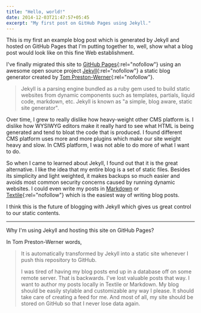 ```yaml
---
title: "Hello, world!"
date: 2014-12-03T21:47:57+05:45
excerpt: "My first post on GitHub Pages using Jekyll."
---
```


This is my first an example blog post which is generated by Jekyll and hosted on GitHub Pages that I'm putting together to, well, show what a blog post would look like on this fine Web establishment.

I've finally migrated this site to [GitHub Pages](http://pages.github.com){:rel="nofollow"} using an awesome open source project [Jekyll](http://jekyllrb.com){:rel="nofollow"} a static blog generator created by [Tom Preston-Werner](http://github.com/mojombo){:rel="nofollow"}.

> Jekyll is a parsing engine bundled as a ruby gem used to build static websites from dynamic components such as templates, partials, liquid code, markdown, etc. Jekyll is known as "a simple, blog aware, static site generator".

Over time, I grew to really dislike how heavy-weight other CMS platform is. I dislike how WYSIWYG editors make it really hard to see what HTML is being generated and tend to bloat the code that is produced. I found different CMS platform uses more and more plugins which make our site weight heavy and slow. In CMS platform, I was not able to do more of what I want to do.

So when I came to learned about Jekyll, I found out that it is the great alternative. I like the idea that my entire blog is a set of static files. Besides its simplicity and light weighted, it makes backups so much easier and avoids most common security concerns caused by running dynamic websites. I could even write my posts in [Markdown](http://en.wikipedia.org/wiki/Markdown) or [Textile](http://en.wikipedia.org/wiki/Textile_(markup_language)){:rel="nofollow"} which is the easiest way of writing blog posts.

I think this is the future of blogging with Jekyll which gives us great control to our static contents.

---

Why I'm using Jekyll and hosting this site on GitHub Pages?

In Tom Preston-Werner words,

> It is automatically transformed by Jekyll into a static site whenever I push this repository to GitHub.
>
> I was tired of having my blog posts end up in a database off on some remote server. That is backwards. I've lost valuable posts that way. I want to author my posts locally in Textile or Markdown. My blog should be easily stylable and customizable any way I please. It should take care of creating a feed for me. And most of all, my site should be stored on GitHub so that I never lose data again.
